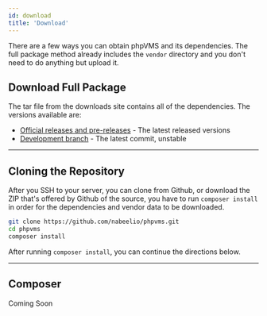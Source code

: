 ```yaml
---
id: download
title: 'Download'
---
```

There are a few ways you can obtain phpVMS and its dependencies. The full package method already includes the `vendor` directory and you don't need to do anything but upload it.

## Download Full Package

The tar file from the downloads site contains all of the dependencies. The versions available are:

- [Official releases and pre-releases](https://github.com/nabeelio/phpvms/releases) - The latest released versions
- [Development branch](http://downloads.phpvms.net/phpvms-7.0.0-dev.tar.gz) - The latest commit, unstable

---

## Cloning the Repository

After you SSH to your server, you can clone from Github, or download the ZIP that's offered by Github of the source, you have to run `composer install` in order for the dependencies and vendor data to be downloaded. 

```bash
git clone https://github.com/nabeelio/phpvms.git
cd phpvms
composer install
```

After running `composer install`, you can continue the directions below.

---

## Composer

Coming Soon
